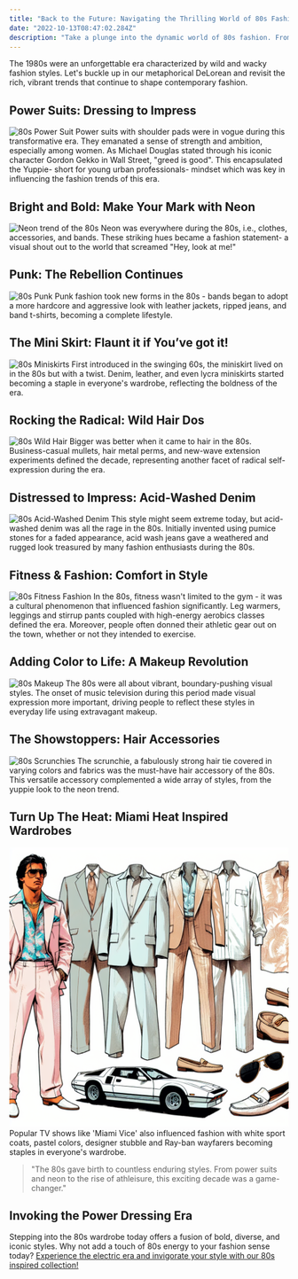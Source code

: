 ```yaml
---
title: "Back to the Future: Navigating the Thrilling World of 80s Fashion"
date: "2022-10-13T08:47:02.284Z"
description: "Take a plunge into the dynamic world of 80s fashion. From power suits, neon to punk - this high-voltage journey through the fashion trends of the 80s is a must-read."
---
```


The 1980s were an unforgettable era characterized by wild and wacky fashion styles. Let's buckle up in our metaphorical DeLorean and revisit the rich, vibrant trends that continue to shape contemporary fashion.

## Power Suits: Dressing to Impress
![80s Power Suit](./powersuit.jpg)
Power suits with shoulder pads were in vogue during this transformative era. They emanated a sense of strength and ambition, especially among women. As Michael Douglas stated through his iconic character Gordon Gekko in Wall Street, "greed is good". This encapsulated the Yuppie- short for young urban professionals- mindset which was key in influencing the fashion trends of this era.

## Bright and Bold: Make Your Mark with Neon
![Neon trend of the 80s](./neon.jpg)
Neon was everywhere during the 80s, i.e., clothes, accessories, and bands. These striking hues became a fashion statement- a visual shout out to the world that screamed "Hey, look at me!"

## Punk: The Rebellion Continues
![80s Punk](./punk80s.jpg)
Punk fashion took new forms in the 80s - bands began to adopt a more hardcore and aggressive look with leather jackets, ripped jeans, and band t-shirts, becoming a complete lifestyle.

## The Mini Skirt: Flaunt it if You’ve got it!
![80s Miniskirts](./miniskirt80s.jpg)
First introduced in the swinging 60s, the miniskirt lived on in the 80s but with a twist. Denim, leather, and even lycra miniskirts started becoming a staple in everyone's wardrobe, reflecting the boldness of the era.

## Rocking the Radical: Wild Hair Dos
![80s Wild Hair](./wildhair80s.jpg)
Bigger was better when it came to hair in the 80s. Business-casual mullets, hair metal perms, and new-wave extension experiments defined the decade, representing another facet of radical self-expression during the era.

## Distressed to Impress: Acid-Washed Denim
![80s Acid-Washed Denim](./acidwash80s.jpg)
This style might seem extreme today, but acid-washed denim was all the rage in the 80s. Initially invented using pumice stones for a faded appearance, acid wash jeans gave a weathered and rugged look treasured by many fashion enthusiasts during the 80s.

## Fitness & Fashion: Comfort in Style
![80s Fitness Fashion](./fitness80s.jpg)
In the 80s, fitness wasn't limited to the gym - it was a cultural phenomenon that influenced fashion significantly. Leg warmers, leggings and stirrup pants coupled with high-energy aerobics classes defined the era. Moreover, people often donned their athletic gear out on the town, whether or not they intended to exercise.

## Adding Color to Life: A Makeup Revolution
![80s Makeup](./makeup80s.jpg)
The 80s were all about vibrant, boundary-pushing visual styles. The onset of music television during this period made visual expression more important, driving people to reflect these styles in everyday life using extravagant makeup.

## The Showstoppers: Hair Accessories 
![80s Scrunchies](./scrunchies80s.jpg)
The scrunchie, a fabulously strong hair tie covered in varying colors and fabrics was the must-have hair accessory of the 80s. This versatile accessory complemented a wide array of styles, from the yuppie look to the neon trend.

## Turn Up The Heat: Miami Heat Inspired Wardrobes
![Miami Vice Look](./miamivice.jpg)
Popular TV shows like 'Miami Vice' also influenced fashion with white sport coats, pastel colors, designer stubble and Ray-ban wayfarers becoming staples in everyone's wardrobe.

> "The 80s gave birth to countless enduring styles. From power suits and neon to the rise of athleisure, this exciting decade was a game-changer."

## Invoking the Power Dressing Era
Stepping into the 80s wardrobe today offers a fusion of bold, diverse, and iconic styles. Why not add a touch of 80s energy to your fashion sense today? [Experience the electric era and invigorate your style with our 80s inspired collection!](https://example.com/shop/retro-collections)